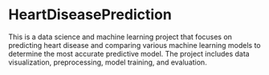 # HeartDiseasePrediction
This is a data science and machine learning project that focuses on predicting heart disease and comparing various machine learning models to determine the most accurate predictive model. 
The project includes data visualization, preprocessing,  model training, and evaluation.
